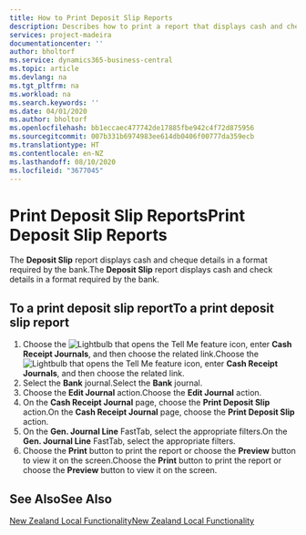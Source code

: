 ```yaml
---
title: How to Print Deposit Slip Reports
description: Describes how to print a report that displays cash and cheque details in a format required by the bank.
services: project-madeira
documentationcenter: ''
author: bholtorf
ms.service: dynamics365-business-central
ms.topic: article
ms.devlang: na
ms.tgt_pltfrm: na
ms.workload: na
ms.search.keywords: ''
ms.date: 04/01/2020
ms.author: bholtorf
ms.openlocfilehash: bb1eccaec477742de17885fbe942c4f72d875956
ms.sourcegitcommit: 007b331b6974983ee614db0406f00777da359ecb
ms.translationtype: HT
ms.contentlocale: en-NZ
ms.lasthandoff: 08/10/2020
ms.locfileid: "3677045"
---
```

# <a name="print-deposit-slip-reports"></a><span data-ttu-id="9aed1-103">Print Deposit Slip Reports</span><span class="sxs-lookup"><span data-stu-id="9aed1-103">Print Deposit Slip Reports</span></span>
<span data-ttu-id="9aed1-104">The **Deposit Slip** report displays cash and cheque details in a format required by the bank.</span><span class="sxs-lookup"><span data-stu-id="9aed1-104">The **Deposit Slip** report displays cash and check details in a format required by the bank.</span></span>  

## <a name="to-a-print-deposit-slip-report"></a><span data-ttu-id="9aed1-105">To a print deposit slip report</span><span class="sxs-lookup"><span data-stu-id="9aed1-105">To a print deposit slip report</span></span>  
1.  <span data-ttu-id="9aed1-106">Choose the ![Lightbulb that opens the Tell Me feature](../../media/ui-search/search_small.png "Tell me what you want to do") icon, enter **Cash Receipt Journals**, and then choose the related link.</span><span class="sxs-lookup"><span data-stu-id="9aed1-106">Choose the ![Lightbulb that opens the Tell Me feature](../../media/ui-search/search_small.png "Tell me what you want to do") icon, enter **Cash Receipt Journals**, and then choose the related link.</span></span>  
2.  <span data-ttu-id="9aed1-107">Select the **Bank** journal.</span><span class="sxs-lookup"><span data-stu-id="9aed1-107">Select the **Bank** journal.</span></span>  
3.  <span data-ttu-id="9aed1-108">Choose the **Edit Journal** action.</span><span class="sxs-lookup"><span data-stu-id="9aed1-108">Choose the **Edit Journal** action.</span></span>  
4.  <span data-ttu-id="9aed1-109">On the **Cash Receipt Journal** page, choose the **Print Deposit Slip** action.</span><span class="sxs-lookup"><span data-stu-id="9aed1-109">On the **Cash Receipt Journal** page, choose the **Print Deposit Slip** action.</span></span>  
5.  <span data-ttu-id="9aed1-110">On the **Gen. Journal Line** FastTab, select the appropriate filters.</span><span class="sxs-lookup"><span data-stu-id="9aed1-110">On the **Gen. Journal Line** FastTab, select the appropriate filters.</span></span>  
6.  <span data-ttu-id="9aed1-111">Choose the **Print** button to print the report or choose the **Preview** button to view it on the screen.</span><span class="sxs-lookup"><span data-stu-id="9aed1-111">Choose the **Print** button to print the report or choose the **Preview** button to view it on the screen.</span></span>  

## <a name="see-also"></a><span data-ttu-id="9aed1-112">See Also</span><span class="sxs-lookup"><span data-stu-id="9aed1-112">See Also</span></span>  
[<span data-ttu-id="9aed1-113">New Zealand Local Functionality</span><span class="sxs-lookup"><span data-stu-id="9aed1-113">New Zealand Local Functionality</span></span>](new-zealand-local-functionality.md)
